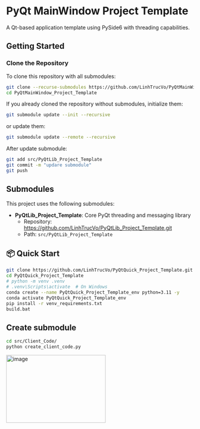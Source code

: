# PyQt MainWindow Project Template

A Qt-based application template using PySide6 with threading capabilities.

## Getting Started

### Clone the Repository

To clone this repository with all submodules:

```bash
git clone --recurse-submodules https://github.com/LinhTrucVo/PyQtMainWindow_Project_Template.git
cd PyQtMainWindow_Project_Template
```

If you already cloned the repository without submodules, initialize them:

```bash
git submodule update --init --recursive
```
or update them:

```bash
git submodule update --remote --recursive
```

After update submodule:

```bash
git add src/PyQtLib_Project_Template
git commit -m "updare submodule"
git push
```

## Submodules

This project uses the following submodules:

- **PyQtLib_Project_Template**: Core PyQt threading and messaging library
  - Repository: https://github.com/LinhTrucVo/PyQtLib_Project_Template.git
  - Path: `src/PyQtLib_Project_Template`


## 📦 Quick Start

```sh
git clone https://github.com/LinhTrucVo/PyQtQuick_Project_Template.git
cd PyQtQuick_Project_Template
# python -m venv .venv
# .venv\Scripts\activate  # On Windows
conda create --name PyQtQuick_Project_Template_env python=3.11 -y
conda activate PyQtQuick_Project_Template_env
pip install -r venv_requirements.txt
build.bat

```

## Create submodule
```sh
cd src/Client_Code/
python create_client_code.py
```
<img width="267" height="182" alt="image" src="https://github.com/user-attachments/assets/ecff7b35-3675-43ab-aa8b-c486cc464874" />

